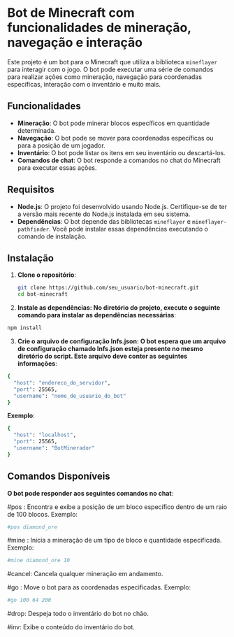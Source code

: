 # Bot de Minecraft com funcionalidades de mineração, navegação e interação

Este projeto é um bot para o Minecraft que utiliza a biblioteca `mineflayer` para interagir com o jogo. O bot pode executar uma série de comandos para realizar ações como mineração, navegação para coordenadas específicas, interação com o inventário e muito mais.

## Funcionalidades

- **Mineração**: O bot pode minerar blocos específicos em quantidade determinada.
- **Navegação**: O bot pode se mover para coordenadas específicas ou para a posição de um jogador.
- **Inventário**: O bot pode listar os itens em seu inventário ou descartá-los.
- **Comandos de chat**: O bot responde a comandos no chat do Minecraft para executar essas ações.

## Requisitos

- **Node.js**: O projeto foi desenvolvido usando Node.js. Certifique-se de ter a versão mais recente do Node.js instalada em seu sistema.
- **Dependências**: O bot depende das bibliotecas `mineflayer` e `mineflayer-pathfinder`. Você pode instalar essas dependências executando o comando de instalação.

## Instalação

1. **Clone o repositório**:
   ```bash
   git clone https://github.com/seu_usuario/bot-minecraft.git
   cd bot-minecraft
   ```
2. **Instale as dependências: No diretório do projeto, execute o seguinte comando para instalar as dependências necessárias**:

```bash
npm install
```

3. **Crie o arquivo de configuração Infs.json: O bot espera que um arquivo de configuração chamado Infs.json esteja presente no mesmo diretório do script. Este arquivo deve conter as seguintes informações**:
```bash
{
  "host": "endereco_do_servidor", 
  "port": 25565, 
  "username": "nome_de_usuario_do_bot"
}
```
**Exemplo**:
```bash
{
  "host": "localhost",
  "port": 25565,
  "username": "BotMinerador"
}
```

## Comandos Disponíveis
**O bot pode responder aos seguintes comandos no chat**:

#pos <bloco>: Encontra e exibe a posição de um bloco específico dentro de um raio de 100 blocos.
Exemplo:
```bash
#pos diamond_ore
```
#mine <bloco> <quantidade>: Inicia a mineração de um tipo de bloco e quantidade especificada.
Exemplo:
```bash
#mine diamond_ore 10
```

#cancel: Cancela qualquer mineração em andamento.

#go <x> <y> <z>: Move o bot para as coordenadas especificadas.
Exemplo:
```bash
#go 100 64 200
```

#drop: Despeja todo o inventário do bot no chão.

#inv: Exibe o conteúdo do inventário do bot.
